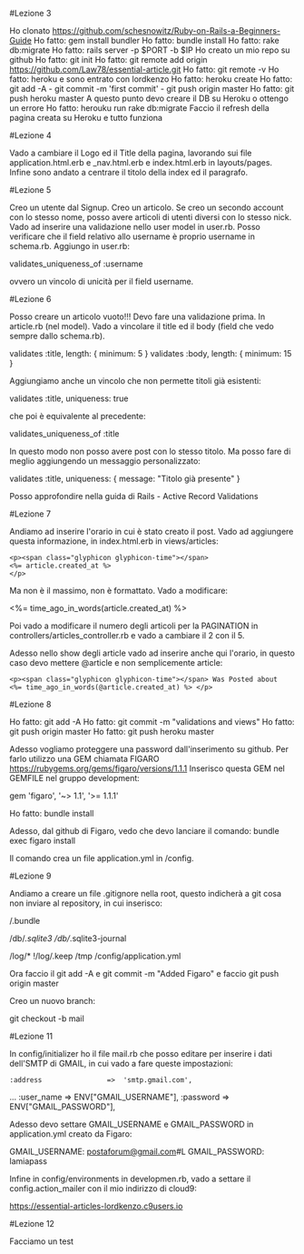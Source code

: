 #Lezione 3

Ho clonato https://github.com/schesnowitz/Ruby-on-Rails-a-Beginners-Guide
Ho fatto: gem install bundler
Ho fatto: bundle install
Ho fatto: rake db:migrate
Ho fatto: rails server -p $PORT -b $IP
Ho creato un mio repo su github
Ho fatto: git init
Ho fatto: git remote add origin https://github.com/Law78/essential-article.git
Ho fatto: git remote -v
Ho fatto: heroku e sono entrato con lordkenzo
Ho fatto: heroku create
Ho fatto: git add -A - git commit -m 'first commit' - git push origin master
Ho fatto: git push heroku master
A questo punto devo creare il DB su Heroku o ottengo un errore
Ho fatto: herouku run rake db:migrate
Faccio il refresh della pagina creata su Heroku e tutto funziona

#Lezione 4

Vado a cambiare il Logo ed il Title della pagina, lavorando sui file application.html.erb 
e _nav.html.erb e index.html.erb in layouts/pages.
Infine sono andato a centrare il titolo della index ed il paragrafo.

#Lezione 5

Creo un utente dal Signup.
Creo un articolo.
Se creo un secondo account  con lo stesso nome, posso avere articoli di utenti diversi
con lo stesso nick.
Vado ad inserire una validazione nello user model in user.rb. Posso verificare che il field
relativo allo username è proprio username in schema.rb. Aggiungo in user.rb:
 
  validates_uniqueness_of :username

ovvero un vincolo di unicità per il field username.

#Lezione 6

Posso creare un articolo vuoto!!! Devo fare una validazione prima. In article.rb (nel model).
Vado a vincolare il title ed il body (field che vedo sempre dallo schema.rb).

  validates :title, length: { minimum: 5 }
  validates :body, length: { minimum: 15 }
 
 Aggiungiamo anche un vincolo che non permette titoli già esistenti:
 
 validates :title, uniqueness: true
 
 che poi è equivalente al precedente:
 
   validates_uniqueness_of :title

In questo modo non posso avere post con lo stesso titolo. Ma posso fare di meglio aggiungendo
un messaggio personalizzato:

  validates :title, uniqueness: { message: "Titolo già presente" }
  

Posso approfondire nella guida di Rails - Active Record Validations

#Lezione 7

Andiamo ad inserire l'orario in cui è stato creato il post. Vado ad aggiungere questa
informazione, in index.html.erb in views/articles:

    <p><span class="glyphicon glyphicon-time"></span>
    <%= article.created_at %>
    </p>

Ma non è il massimo, non è formattato. Vado a modificare:

  <%= time_ago_in_words(article.created_at) %>
    
Poi vado a modificare il numero degli articoli per la PAGINATION in controllers/articles_controller.rb
e vado a cambiare il 2 con il 5.

Adesso nello show degli article vado ad inserire anche qui l'orario, in questo caso devo
mettere @article e non semplicemente article:

    <p><span class="glyphicon glyphicon-time"></span> Was Posted about 
    <%= time_ago_in_words(@article.created_at) %> </p>

#Lezione 8

Ho fatto: git add -A
Ho fatto: git commit -m "validations and views"
Ho fatto: git push origin master
Ho fatto: git push heroku master

Adesso vogliamo proteggere una password dall'inserimento su github. Per farlo utilizzo una GEM
chiamata FIGARO https://rubygems.org/gems/figaro/versions/1.1.1
Inserisco questa GEM nel GEMFILE nel gruppo development:

gem 'figaro', '~> 1.1', '>= 1.1.1'

Ho fatto: bundle install

Adesso, dal github di Figaro, vedo che devo lanciare il comando: bundle exec figaro install

Il comando crea un file application.yml in /config.

#Lezione 9

Andiamo a creare un file .gitignore nella root, questo indicherà a git cosa non inviare al
repository, in cui inserisco:

/.bundle

/db/*.sqlite3
/db/*.sqlite3-journal

/log/*
!/log/.keep
/tmp
/config/application.yml

Ora faccio il git add -A e git commit -m "Added Figaro" e faccio git push origin master

Creo un nuovo branch:

git checkout -b mail

#Lezione 11

In config/initializer ho il file mail.rb che posso editare per inserire i dati dell'SMTP
di GMAIL, in cui vado a fare queste impostazioni:

	:address                =>  'smtp.gmail.com',
...
	:user_name              =>  ENV["GMAIL_USERNAME"],
	:password               =>  ENV["GMAIL_PASSWORD"],
	

Adesso devo settare GMAIL_USERNAME e GMAIL_PASSWORD in application.yml creato da Figaro:

GMAIL_USERNAME: postaforum@gmail.com#L
GMAIL_PASSWORD: lamiapass

Infine in config/environments in developmen.rb, vado a settare il config.action_mailer con il mio indirizzo
di cloud9:

https://essential-articles-lordkenzo.c9users.io

#Lezione 12

Facciamo un test